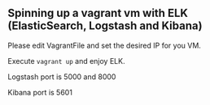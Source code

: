 ## Spinning up a vagrant vm with ELK (ElasticSearch, Logstash and Kibana)

Please edit VagrantFile and set the desired IP for you VM.

Execute `vagrant up` and enjoy ELK.

Logstash port is 5000 and 8000

Kibana port is 5601
